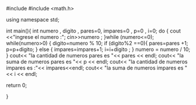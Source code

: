 #include <iostream>
#include <math.h>

using namespace std;

int main(){
    int numero  , digito , pares=0, impares=0 , p=0 , i=0;
    do {
        cout <<"ingrese el numero :";
        cin>>numero ;
    }while (numero<=0);
    while(numero>0)
    {
        digito=numero % 10;
        if (digito%2 ==0){
            pares=pares +1;
            p=p+digito;
        }
        else {
            impares=impares+1;
            i=i+digito ;
        }
        numero = numero / 10;
    }
    cout<< "la cantidad de numeros pares es "<< pares << endl;
    cout<< "la suma de numeros pares es "<< p << endl;
    cout<< "la cantidad de numeros impares es :"<< impares<<endl;
    cout<< "la suma de numeros impares es "<< i << endl;

 return 0;

}
